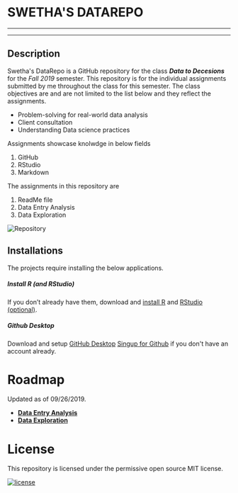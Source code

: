 # SWETHA'S DATAREPO
--------
--------
## Description
Swetha's DataRepo is a GitHub repository for the class **_Data to Decesions_** for the _Fall 2019_ semester. This repository is for the individual assignments submitted by me throughout the class for this semester.
The class objectives are and are not limited to the list below and they reflect the assignments.
* Problem-solving for real-world data analysis
* Client consultation
* Understanding Data science practices

Assignments showcase knolwdge in below fields
1. GitHub
2. RStudio
3. Markdown

The assignments in this repository are
1. ReadMe file
2. Data Entry Analysis
3. Data Exploration

![Repository](https://upload.wikimedia.org/wikipedia/commons/5/5a/Books_HD_%288314929977%29.jpg)

## Installations
The projects require installing the below applications.
##### _Install R (and RStudio)_
If you don’t already have them, download and [install R](https://www.r-project.org/) and [RStudio (optional)](https://www.rstudio.com/products/rstudio/download/).

##### _Github Desktop_
Download and setup [GitHub Desktop](https://help.github.com/en/desktop/getting-started-with-github-desktop/installing-github-desktop)
[Singup for Github](https://help.github.com/en/articles/signing-up-for-a-new-github-account) if you don't have an account already.


# Roadmap
 Updated as of 09/26/2019.
 * [**Data Entry Analysis**](https://github.com/sbyluppala/D2D_rep1/blob/master/DataEntryAnalysis)
 * [**Data Exploration**](https://github.com/sbyluppala/D2D_rep1)

# License
This repository is licensed under the permissive open source MIT license.

[![license](https://img.shields.io/github/license/DAVFoundation/captain-n3m0.svg?style=flat-square)](https://github.com/sbyluppala/D2D_rep1/blob/master/License.txt)



